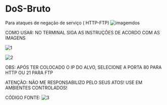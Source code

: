 # DoS-Bruto
Para ataques de negação de serviço ( HTTP-FTP) 
![imagemdos](https://github.com/Ronnycc368/DoS-Bruto/assets/128331188/5ba58977-fe59-4f16-a5c0-836567184813)

COMO USAR: NO TERMINAL SIGA AS INSTRUÇÕES DE ACORDO COM AS IMAGENS

![1](https://github.com/Ronnycc368/DoS-Bruto/assets/128331188/ed57f56c-837c-4a46-9e7a-eb1244fa59a6)


![2](https://github.com/Ronnycc368/DoS-Bruto/assets/128331188/f8f555e7-ec35-4df0-a332-5d2f3b7dbc89)

OBS: APÓS TER COLOCADO O IP DO ALVO, SELECIONE A PORTA 80 PARA HTTP OU 21 PARA FTP

ATENÇÃO: NÃO ME RESPONSABILIZO PELO SEUS ATOS! USE EM AMBIENTES CONTROLADOS!

CÓDIGO FONTE: 
![3](https://github.com/Ronnycc368/DoS-Bruto/assets/128331188/5da1365c-c388-48b0-87a1-388ceb78ca41)
